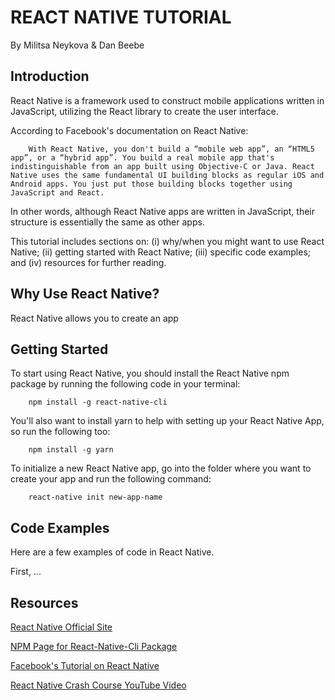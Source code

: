 # REACT NATIVE TUTORIAL

By Militsa Neykova & Dan Beebe

## Introduction

React Native is a framework used to construct mobile applications written in JavaScript, utilizing the React library to create the user interface. 

According to Facebook's documentation on React Native:

        With React Native, you don't build a “mobile web app”, an “HTML5 app”, or a “hybrid app”. You build a real mobile app that's indistinguishable from an app built using Objective-C or Java. React Native uses the same fundamental UI building blocks as regular iOS and Android apps. You just put those building blocks together using JavaScript and React.

In other words, although React Native apps are written in JavaScript, their structure is essentially the same as other apps.

This tutorial includes sections on: (i) why/when you might want to use React Native; (ii) getting started with React Native; (iii) specific code examples; and (iv) resources for further reading.

## Why Use React Native?

React Native allows you to create an app 

## Getting Started

To start using React Native, you should install the React Native npm package by running the following code in your terminal:

        npm install -g react-native-cli

You'll also want to install yarn to help with setting up your React Native App, so run the following too:

        npm install -g yarn

To initialize a new React Native app, go into the folder where you want to create your app and run the following command:

        react-native init new-app-name

## Code Examples 

Here are a few examples of code in React Native.

First, ...

## Resources

[React Native Official Site](http://www.reactnative.com/)

[NPM Page for React-Native-Cli Package](https://www.npmjs.com/package/react-native-cli)

[Facebook's Tutorial on React Native](https://facebook.github.io/react-native/docs/tutorial.html)

[React Native Crash Course YouTube Video](https://www.youtube.com/watch?v=mkualZPRZCs)
